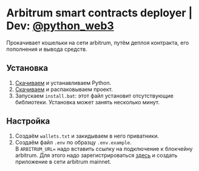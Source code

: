 # Arbitrum smart contracts deployer | Dev: [@python_web3](https://t.me/python_web3)
Прокачивает кошельки на сети arbitrum, путём деплоя контракта, его пополнения и вывода средств.

## Установка
1. [Скачиваем](https://www.python.org/downloads/) и устанавливаем Python.  
2. [Скачиваем](https://github.com/SomeWeb3/arbitrum_contract_deployer/archive/refs/heads/main.zip) и распаковываем проект.
3. Запускаем `install.bat`: этот файл установит отсутствующие библиотеки. Установка может занять несколько минут.

## Настройка
1. Создаём `wallets.txt` и закидываем в него приватники.
2. Создаём файл `.env` по образцу `.env.example`.\
В `ARBITRUM_URL=` надо вставить ссылку на подключение к блокчейну arbitrum. Для этого надо зарегистрироваться [здесь](https://alchemy.com/) и создать приложение в сети arbitrum mainnet.